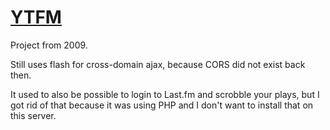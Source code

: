 # [YTFM](https://blaise.io/ytfm)

Project from 2009.

Still uses flash for cross-domain ajax, because CORS did not exist back then.

It used to also be possible to login to Last.fm and scrobble your plays, but I 
got rid of that because it was using PHP and I don't want to install that on 
this server.
